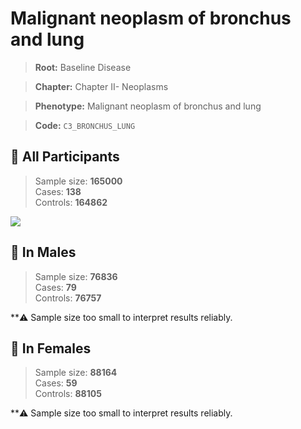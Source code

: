 # Malignant neoplasm of bronchus and lung

> **Root:** Baseline Disease  

> **Chapter:** Chapter II- Neoplasms  

> **Phenotype:** Malignant neoplasm of bronchus and lung  

> **Code:** `C3_BRONCHUS_LUNG`

## 🧪 All Participants  
> Sample size: **165000**  
> Cases: **138**  
> Controls: **164862**
<img src="/Disease/Figures/ALL/Baseline/C3_BRONCHUS_LUNG.png"/>
<CsvTable src="/Disease/Data/ALL/Baseline/LG_C3_BRONCHUS_LUNG.csv" label="🔍 View full results" />

## 👨 In Males  
> Sample size: **76836**  
> Cases: **79**  
> Controls: **76757**

**⚠️ Sample size too small to interpret results reliably.

## 👩 In Females  
> Sample size: **88164**  
> Cases: **59**  
> Controls: **88105**

**⚠️ Sample size too small to interpret results reliably.
